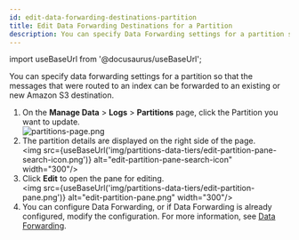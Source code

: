 ```yaml
---
id: edit-data-forwarding-destinations-partition
title: Edit Data Forwarding Destinations for a Partition
description: You can specify Data Forwarding settings for a partition so that the messages that were routed to an index can be forwarded to and existing or new Amazon S3 destination.
---
```


import useBaseUrl from '@docusaurus/useBaseUrl';

You can specify data forwarding settings for a partition so that the messages that were routed to an index can be forwarded to an existing or new Amazon S3 destination.

1. On the **Manage Data** > **Logs** > **Partitions** page, click the Partition you want to update.<br/>![partitions-page.png](/img/partitions-data-tiers/partitions-page.png)
1. The partition details are displayed on the right side of the page.<br/><img src={useBaseUrl('img/partitions-data-tiers/edit-partition-pane-search-icon.png')} alt="edit-partition-pane-search-icon" width="300"/>    
1. Click **Edit** to open the pane for editing. <br/><img src={useBaseUrl('img/partitions-data-tiers/edit-partition-pane.png')} alt="edit-partition-pane.png" width="300"/>
1. You can configure Data Forwarding, or if Data Forwarding is already configured, modify the configuration. For more information, see [Data Forwarding](../data-forwarding/amazon-s3-bucket.md).

